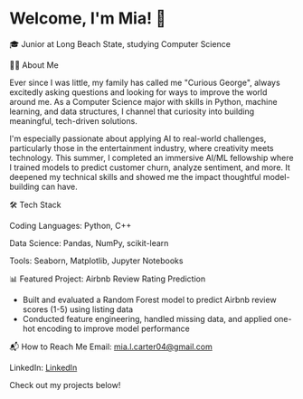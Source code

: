 # Welcome, I'm Mia! 👋

🎓 Junior at Long Beach State, studying Computer Science

👩‍💻 About Me

Ever since I was little, my family has called me "Curious George", always excitedly asking questions and looking for ways to improve the world around me. As a Computer Science major with skills in Python, machine learning, and data structures, I channel that curiosity into building meaningful, tech-driven solutions.

I'm especially passionate about applying AI to real-world challenges, particularly those in the entertainment industry, where creativity meets technology. This summer, I completed an immersive AI/ML fellowship where I trained models to predict customer churn, analyze sentiment, and more. It deepened my technical skills and showed me the impact thoughtful model-building can have.

🛠️ Tech Stack

Coding Languages: Python, C++

Data Science: Pandas, NumPy, scikit-learn

Tools: Seaborn, Matplotlib, Jupyter Notebooks

📊 Featured Project: Airbnb Review Rating Prediction
- Built and evaluated a Random Forest model to predict Airbnb review scores (1-5) using listing data
- Conducted feature engineering, handled missing data, and applied one-hot encoding to improve model performance

📬 How to Reach Me
Email: mia.l.carter04@gmail.com

LinkedIn: [LinkedIn](https://www.linkedin.com/in/mialcarter)

Check out my projects below!
